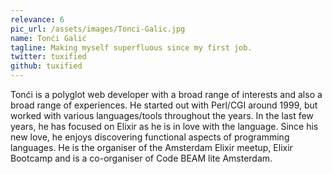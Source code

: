 ```yaml
---
relevance: 6
pic_url: /assets/images/Tonci-Galic.jpg
name: Tonći Galić
tagline: Making myself superfluous since my first job.
twitter: tuxified
github: tuxified
---
```

<p>Tonći is a polyglot web developer with a broad range of interests and also a broad range of experiences. He started out with Perl/CGI around 1999, but worked with various languages/tools throughout the years. In the last few years, he has focused on Elixir as he is in love with the language. Since his new love, he enjoys discovering functional aspects of programming languages. He is the organiser of the Amsterdam Elixir meetup, Elixir Bootcamp and is a co-organiser of Code BEAM lite Amsterdam. </p>
